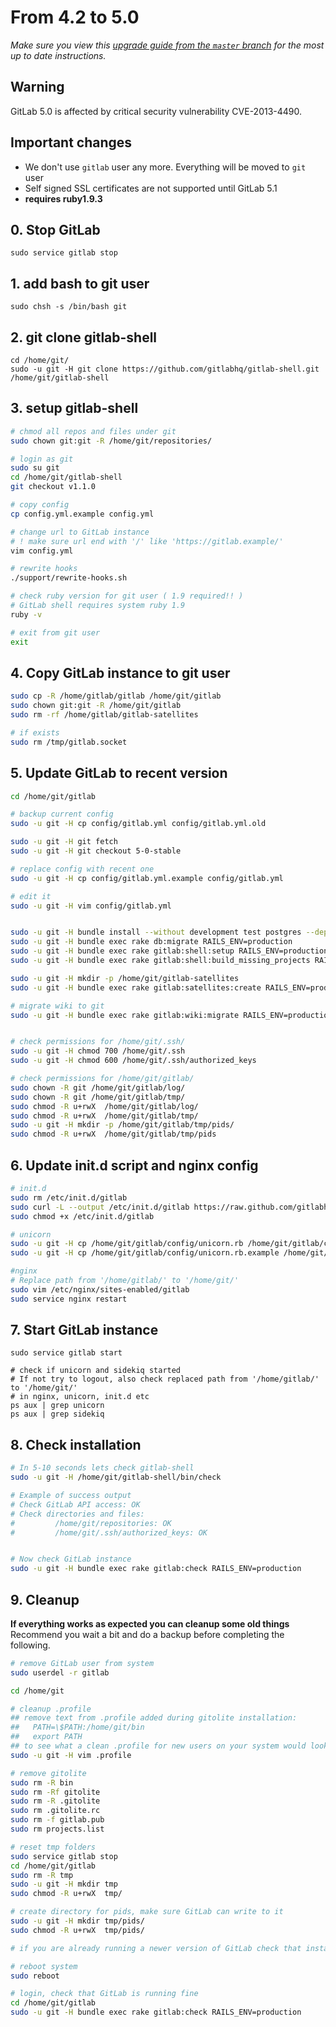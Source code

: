 # From 4.2 to 5.0
*Make sure you view this [upgrade guide from the `master` branch](../../../master/doc/update/4.2-to-5.0.md) for the most up to date instructions.*

## Warning

GitLab 5.0 is affected by critical security vulnerability CVE-2013-4490.

## Important changes

- We don't use `gitlab` user any more. Everything will be moved to `git` user
- Self signed SSL certificates are not supported until GitLab 5.1
- **requires ruby1.9.3**

## 0. Stop GitLab

    sudo service gitlab stop

## 1. add bash to git user

```
sudo chsh -s /bin/bash git
```

## 2. git clone gitlab-shell

```
cd /home/git/
sudo -u git -H git clone https://github.com/gitlabhq/gitlab-shell.git /home/git/gitlab-shell
```

## 3. setup gitlab-shell

```bash
# chmod all repos and files under git
sudo chown git:git -R /home/git/repositories/

# login as git
sudo su git
cd /home/git/gitlab-shell
git checkout v1.1.0

# copy config
cp config.yml.example config.yml

# change url to GitLab instance
# ! make sure url end with '/' like 'https://gitlab.example/'
vim config.yml

# rewrite hooks
./support/rewrite-hooks.sh

# check ruby version for git user ( 1.9 required!! )
# GitLab shell requires system ruby 1.9
ruby -v

# exit from git user
exit
```

## 4. Copy GitLab instance to git user

```bash
sudo cp -R /home/gitlab/gitlab /home/git/gitlab
sudo chown git:git -R /home/git/gitlab
sudo rm -rf /home/gitlab/gitlab-satellites

# if exists
sudo rm /tmp/gitlab.socket
```

## 5. Update GitLab to recent version

```bash
cd /home/git/gitlab

# backup current config
sudo -u git -H cp config/gitlab.yml config/gitlab.yml.old

sudo -u git -H git fetch
sudo -u git -H git checkout 5-0-stable

# replace config with recent one
sudo -u git -H cp config/gitlab.yml.example config/gitlab.yml

# edit it
sudo -u git -H vim config/gitlab.yml


sudo -u git -H bundle install --without development test postgres --deployment
sudo -u git -H bundle exec rake db:migrate RAILS_ENV=production
sudo -u git -H bundle exec rake gitlab:shell:setup RAILS_ENV=production
sudo -u git -H bundle exec rake gitlab:shell:build_missing_projects RAILS_ENV=production

sudo -u git -H mkdir -p /home/git/gitlab-satellites
sudo -u git -H bundle exec rake gitlab:satellites:create RAILS_ENV=production

# migrate wiki to git
sudo -u git -H bundle exec rake gitlab:wiki:migrate RAILS_ENV=production


# check permissions for /home/git/.ssh/
sudo -u git -H chmod 700 /home/git/.ssh
sudo -u git -H chmod 600 /home/git/.ssh/authorized_keys

# check permissions for /home/git/gitlab/
sudo chown -R git /home/git/gitlab/log/
sudo chown -R git /home/git/gitlab/tmp/
sudo chmod -R u+rwX  /home/git/gitlab/log/
sudo chmod -R u+rwX  /home/git/gitlab/tmp/
sudo -u git -H mkdir -p /home/git/gitlab/tmp/pids/
sudo chmod -R u+rwX  /home/git/gitlab/tmp/pids

```

## 6. Update init.d script and nginx config

```bash
# init.d
sudo rm /etc/init.d/gitlab
sudo curl -L --output /etc/init.d/gitlab https://raw.github.com/gitlabhq/gitlab-recipes/5-0-stable/init.d/gitlab
sudo chmod +x /etc/init.d/gitlab

# unicorn
sudo -u git -H cp /home/git/gitlab/config/unicorn.rb /home/git/gitlab/config/unicorn.rb.old
sudo -u git -H cp /home/git/gitlab/config/unicorn.rb.example /home/git/gitlab/config/unicorn.rb

#nginx
# Replace path from '/home/gitlab/' to '/home/git/'
sudo vim /etc/nginx/sites-enabled/gitlab
sudo service nginx restart

```

## 7. Start GitLab instance

```
sudo service gitlab start

# check if unicorn and sidekiq started
# If not try to logout, also check replaced path from '/home/gitlab/' to '/home/git/'
# in nginx, unicorn, init.d etc
ps aux | grep unicorn
ps aux | grep sidekiq

```

## 8. Check installation


```bash
# In 5-10 seconds lets check gitlab-shell
sudo -u git -H /home/git/gitlab-shell/bin/check

# Example of success output
# Check GitLab API access: OK
# Check directories and files:
#         /home/git/repositories: OK
#         /home/git/.ssh/authorized_keys: OK


# Now check GitLab instance
sudo -u git -H bundle exec rake gitlab:check RAILS_ENV=production

```

## 9. Cleanup

**If everything works as expected you can cleanup some old things**
Recommend you wait a bit and do a backup before completing the following.

```bash
# remove GitLab user from system
sudo userdel -r gitlab

cd /home/git

# cleanup .profile
## remove text from .profile added during gitolite installation:
##   PATH=\$PATH:/home/git/bin
##   export PATH
## to see what a clean .profile for new users on your system would look like see /etc/skel/.profile
sudo -u git -H vim .profile

# remove gitolite
sudo rm -R bin
sudo rm -Rf gitolite
sudo rm -R .gitolite
sudo rm .gitolite.rc
sudo rm -f gitlab.pub
sudo rm projects.list

# reset tmp folders
sudo service gitlab stop
cd /home/git/gitlab
sudo rm -R tmp
sudo -u git -H mkdir tmp
sudo chmod -R u+rwX  tmp/

# create directory for pids, make sure GitLab can write to it
sudo -u git -H mkdir tmp/pids/
sudo chmod -R u+rwX  tmp/pids/

# if you are already running a newer version of GitLab check that installation guide for other tmp folders you need to create

# reboot system
sudo reboot

# login, check that GitLab is running fine
cd /home/git/gitlab
sudo -u git -H bundle exec rake gitlab:check RAILS_ENV=production
```
